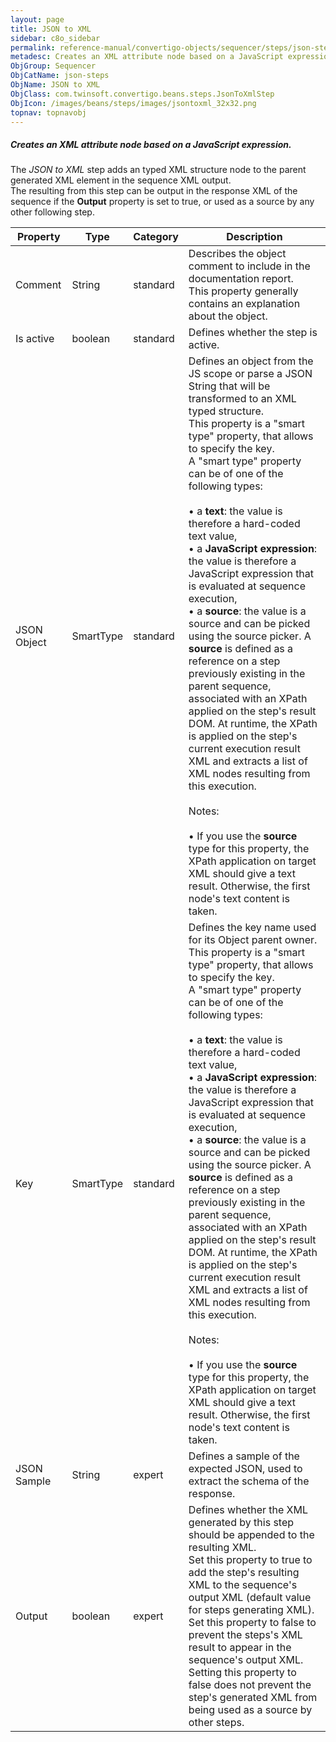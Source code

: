 ```yaml
---
layout: page
title: JSON to XML
sidebar: c8o_sidebar
permalink: reference-manual/convertigo-objects/sequencer/steps/json-steps/json-to-xml/
metadesc: Creates an XML attribute node based on a JavaScript expression.   The  JSON to XML  step adds an typed XML structure node to the parent generated XML 
ObjGroup: Sequencer
ObjCatName: json-steps
ObjName: JSON to XML
ObjClass: com.twinsoft.convertigo.beans.steps.JsonToXmlStep
ObjIcon: /images/beans/steps/images/jsontoxml_32x32.png
topnav: topnavobj
---
```

##### Creates an XML attribute node based on a JavaScript expression. 

The <i>JSON to XML</i> step adds an typed XML structure node to the parent generated XML element in the sequence XML output. <br/>The resulting from this step can be output in the response XML of the sequence if the <b>Output</b> property is set to <span class="computer">true</span>, or used as a source by any other following step. <br/>

Property | Type | Category | Description
--- | --- | --- | ---
Comment | String | standard | Describes the object comment to include in the documentation report.<br/>This property generally contains an explanation about the object.
Is active | boolean | standard | Defines whether the step is active.
JSON Object | SmartType | standard | Defines an object from the JS scope or parse a JSON String that will be transformed to an XML typed structure.<br/>This property is a "smart type" property, that allows to specify the key. <br/>A "smart type" property can be of one of the following types: <br/><br/>• a <b>text</b>: the value is therefore a hard-coded text value, <br/>• a <b>JavaScript expression</b>: the value is therefore a JavaScript expression that is evaluated at sequence execution, <br/>• a <b>source</b>: the value is a source and can be picked using the source picker. A <b>source</b> is defined as a reference on a step previously existing in the parent sequence, associated with an XPath applied on the step's result DOM. At runtime, the XPath is applied on the step's current execution result XML and extracts a list of XML nodes resulting from this execution. <br/><br/><span class="orangetwinsoft">Notes:</span> <br/><br/>• If you use the <b>source</b> type for this property, the XPath application on target XML should give a text result. Otherwise, the first node's text content is taken.
Key | SmartType | standard | Defines the key name used for its Object parent owner.<br/>This property is a "smart type" property, that allows to specify the key. <br/>A "smart type" property can be of one of the following types: <br/><br/>• a <b>text</b>: the value is therefore a hard-coded text value, <br/>• a <b>JavaScript expression</b>: the value is therefore a JavaScript expression that is evaluated at sequence execution, <br/>• a <b>source</b>: the value is a source and can be picked using the source picker. A <b>source</b> is defined as a reference on a step previously existing in the parent sequence, associated with an XPath applied on the step's result DOM. At runtime, the XPath is applied on the step's current execution result XML and extracts a list of XML nodes resulting from this execution. <br/><br/><span class="orangetwinsoft">Notes:</span> <br/><br/>• If you use the <b>source</b> type for this property, the XPath application on target XML should give a text result. Otherwise, the first node's text content is taken.
JSON Sample | String | expert | Defines a sample of the expected JSON, used to extract the schema of the response.
Output | boolean | expert | Defines whether the XML generated by this step should be appended to the resulting XML.<br/>Set this property to <span class="computer">true</span> to add the step's resulting XML to the sequence's output XML (default value for steps generating XML). Set this property to <span class="computer">false</span> to prevent the steps's XML result to appear in the sequence's output XML.<br/>Setting this property to <span class="computer">false</span> does not prevent the step's generated XML from being used as a source by other steps.
